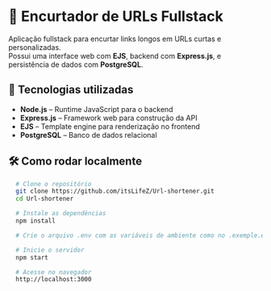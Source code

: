 # 🔗 Encurtador de URLs Fullstack

Aplicação fullstack para encurtar links longos em URLs curtas e personalizadas.  
Possui uma interface web com **EJS**, backend com **Express.js**, e persistência de dados com **PostgreSQL**.

## 🚀 Tecnologias utilizadas

- **Node.js** – Runtime JavaScript para o backend
- **Express.js** – Framework web para construção da API
- **EJS** – Template engine para renderização no frontend
- **PostgreSQL** – Banco de dados relacional 

## 🛠️ Como rodar localmente

  ```bash
    # Clone o repositório
    git clone https://github.com/itsLifeZ/Url-shortener.git
    cd Url-shortener

    # Instale as dependências
    npm install

    # Crie o arquivo .env com as variáveis de ambiente como no .exemple.env

    # Inicie o servidor
    npm start

    # Acesse no navegador
    http://localhost:3000
  ```
